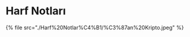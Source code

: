 # Harf Notları

<!--Index-->

{% file src="./Harf%20Notlar%C4%B1/%C3%87an%20Kripto.jpeg" %}

<!--Index-->

